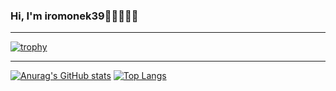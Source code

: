 ### Hi, I'm iromonek39👋🏻🧑🏻‍💻

***

<!--
**iromonek39/iromonek39** is a ✨ _special_ ✨ repository because its `README.md` (this file) appears on your GitHub profile.
Here are some ideas to get you started:
- 🔭 I’m currently working on ...
- 🌱 I’m currently learning ...
- 👯 I’m looking to collaborate on ...
- 🤔 I’m looking for help with ...
- 💬 Ask me about ...
- 📫 How to reach me: ...
- 😄 Pronouns: ...
- ⚡ Fun fact: ...
-->
[![trophy](https://github-profile-trophy.vercel.app/?username=iromonek39&row=1)](https://github.com/ryo-ma/github-profile-trophy)
***
[![Anurag's GitHub stats](https://github-readme-stats.vercel.app/api?username=iromonek39&show_icons=true)](https://github.com/anuraghazra/github-readme-stats)
[![Top Langs](https://github-readme-stats.vercel.app/api/top-langs/?username=iromonek39&layout=compact)](https://github.com/anuraghazra/github-readme-stats)
